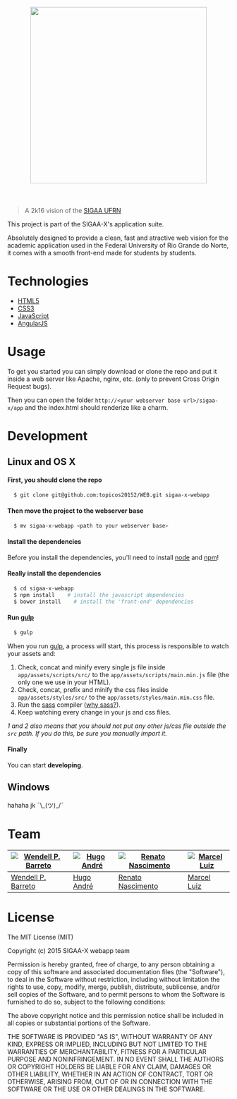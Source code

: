 <h1 align="center">
	<br>
	<img width="400" src="https://rawgit.com/topicos20152/WEB/master/app/assets%40admin/images/logo.png">
	<br>
	<br>
</h1>

> A 2k16 vision of the <a href="https://sigaa.ufrn.br/" target="_blank">SIGAA UFRN</a>

This project is part of the SIGAA-X's application suite.

Absolutely designed to provide a clean, fast and atractive web vision for the academic application used in the Federal University of Rio Grande do Norte, it comes with a smooth front-end made for students by students.

# Technologies
  * <a href="http://www.w3schools.com/html/html5_intro.asp" target="_blank">HTML5</a>
  * <a href="http://www.w3schools.com/css/css3_intro.asp" target="_blank">CSS3</a>
  * <a href="https://www.javascript.com/" target="_blank">JavaScript</a>
  * <a href="https://angularjs.org/" target="_blank">AngularJS</a>
  

# Usage

To get you started you can simply download or clone the repo and put it inside a web server like Apache, nginx, etc. (only to prevent Cross Origin Request bugs).

Then you can open the folder `http://<your webserver base url>/sigaa-x/app` and the index.html should renderize like a charm.


# Development

## Linux and OS X

#### First, you should clone the repo
```bash
  $ git clone git@github.com:topicos20152/WEB.git sigaa-x-webapp
```

#### Then move the project to the webserver base
```bash
  $ mv sigaa-x-webapp <path to your webserver base>
```

#### Install the dependencies
Before you install the dependencies, you'll need to install <a href="https://nodejs.org/" target="_blank">node</a> and <a href="https://www.npmjs.com/" target="_blank">npm</a>!

#### Really install the dependencies
```bash
  $ cd sigaa-x-webapp
  $ npm install    # install the javascript dependencies
  $ bower install    # install the 'front-end' dependencies
```

#### Run <a href="http://gulpjs.com/" target="_blank">gulp</a>
```bash
  $ gulp
```
When you run <a href="http://gulpjs.com/" target="_blank">gulp</a>, a process will start, this process
is responsible to watch your assets and:
  1. Check, concat and minify every single js file inside `app/assets/scripts/src/` to the `app/assets/scripts/main.min.js` file (the only one we use in your HTML).
  2. Check, concat, prefix and minify the css files inside `app/assets/styles/src/` to the `app/assets/styles/main.min.css` file. 
  3. Run the <a href="http://sass-lang.com/" target="_blank">sass</a> compiler (<a href="http://alistapart.com/article/why-sass" target="_blank">why sass?</a>).
  4. Keep watching every change in your js and css files.

*1 and 2 also means that you should not put any other js/css file outside the `src` path. If you do this, be sure you manually import it.*

#### Finally
You can start **developing**.

## Windows

hahaha jk ¯\\\_(ツ)_/¯

# Team

[![Wendell P. Barreto](https://avatars2.githubusercontent.com/u/2782873?v=3&s=144)](https://github.com/wendellpbarreto) | [![Hugo André](https://avatars1.githubusercontent.com/u/8400059?v=3&s=144)](https://github.com/hugoandregg) | [![Renato Nascimento](https://avatars0.githubusercontent.com/u/4237373?v=3&s=144)](https://github.com/rhnasc) | [![Marcel Luiz](http://gravatar.com/avatar/48fa294e3cd41680ba80d3ed6345c7b4d?s=144)](https://github.com/marcelluiz96)
---|---|---|---
[Wendell P. Barreto](https://github.com/wendellpbarreto) | [Hugo André](https://github.com/hugoandregg) | [Renato Nascimento](https://github.com/rhnasc) | [Marcel Luiz](https://github.com/marcelluiz96)

# License

The MIT License (MIT)

Copyright (c) 2015 SIGAA-X webapp team

Permission is hereby granted, free of charge, to any person obtaining a copy
of this software and associated documentation files (the "Software"), to deal
in the Software without restriction, including without limitation the rights
to use, copy, modify, merge, publish, distribute, sublicense, and/or sell
copies of the Software, and to permit persons to whom the Software is
furnished to do so, subject to the following conditions:

The above copyright notice and this permission notice shall be included in all
copies or substantial portions of the Software.

THE SOFTWARE IS PROVIDED "AS IS", WITHOUT WARRANTY OF ANY KIND, EXPRESS OR
IMPLIED, INCLUDING BUT NOT LIMITED TO THE WARRANTIES OF MERCHANTABILITY,
FITNESS FOR A PARTICULAR PURPOSE AND NONINFRINGEMENT. IN NO EVENT SHALL THE
AUTHORS OR COPYRIGHT HOLDERS BE LIABLE FOR ANY CLAIM, DAMAGES OR OTHER
LIABILITY, WHETHER IN AN ACTION OF CONTRACT, TORT OR OTHERWISE, ARISING FROM,
OUT OF OR IN CONNECTION WITH THE SOFTWARE OR THE USE OR OTHER DEALINGS IN THE
SOFTWARE.
